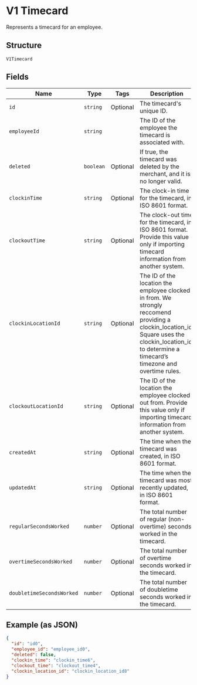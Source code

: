 
# V1 Timecard

Represents a timecard for an employee.

## Structure

`V1Timecard`

## Fields

| Name | Type | Tags | Description |
|  --- | --- | --- | --- |
| `id` | `string` | Optional | The timecard's unique ID. |
| `employeeId` | `string` |  | The ID of the employee the timecard is associated with. |
| `deleted` | `boolean` | Optional | If true, the timecard was deleted by the merchant, and it is no longer valid. |
| `clockinTime` | `string` | Optional | The clock-in time for the timecard, in ISO 8601 format. |
| `clockoutTime` | `string` | Optional | The clock-out time for the timecard, in ISO 8601 format. Provide this value only if importing timecard information from another system. |
| `clockinLocationId` | `string` | Optional | The ID of the location the employee clocked in from. We strongly reccomend providing a clockin_location_id. Square uses the clockin_location_id to determine a timecard’s timezone and overtime rules. |
| `clockoutLocationId` | `string` | Optional | The ID of the location the employee clocked out from. Provide this value only if importing timecard information from another system. |
| `createdAt` | `string` | Optional | The time when the timecard was created, in ISO 8601 format. |
| `updatedAt` | `string` | Optional | The time when the timecard was most recently updated, in ISO 8601 format. |
| `regularSecondsWorked` | `number` | Optional | The total number of regular (non-overtime) seconds worked in the timecard. |
| `overtimeSecondsWorked` | `number` | Optional | The total number of overtime seconds worked in the timecard. |
| `doubletimeSecondsWorked` | `number` | Optional | The total number of doubletime seconds worked in the timecard. |

## Example (as JSON)

```json
{
  "id": "id0",
  "employee_id": "employee_id0",
  "deleted": false,
  "clockin_time": "clockin_time6",
  "clockout_time": "clockout_time4",
  "clockin_location_id": "clockin_location_id8"
}
```


